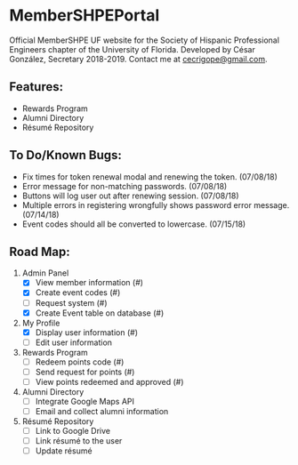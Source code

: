 # MemberSHPEPortal
Official MemberSHPE UF website for the Society of Hispanic Professional Engineers chapter of the University of Florida. Developed by César González, Secretary 2018-2019. Contact me at cecrigope@gmail.com.

## Features:
- Rewards Program
- Alumni Directory
- Résumé Repository

## To Do/Known Bugs:
- Fix times for token renewal modal and renewing the token. (07/08/18)
- Error message for non-matching passwords. (07/08/18)
- Buttons will log user out after renewing session. (07/08/18)
- Multiple errors in registering wrongfully shows password error message. (07/14/18)
- Event codes should all be converted to lowercase. (07/15/18)

## Road Map:
1. Admin Panel
    - [X] View member information (#)
    - [X] Create event codes (#)
    - [ ] Request system (#)
    - [X] Create Event table on database (#)
2. My Profile
    - [X] Display user information (#)
    - [ ] Edit user information
3. Rewards Program
    - [ ] Redeem points code (#)
    - [ ] Send request for points (#)
    - [ ] View points redeemed and approved (#)
4. Alumni Directory
    - [ ] Integrate Google Maps API
    - [ ] Email and collect alumni information
5. Résumé Repository
    - [ ] Link to Google Drive
    - [ ] Link résumé to the user
    - [ ] Update résumé
